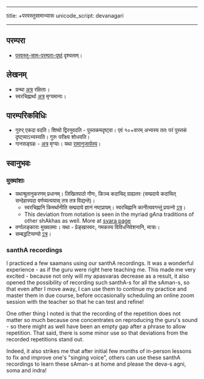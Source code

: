  ---
title: +परवस्तुसामाभ्यासः
unicode_script: devanagari 

---

## परम्परा
- [परवस्तु-साम-परम्परा-पृष्ठं](paravastu-sAma-paramparA/) दृश्यताम्।


## लेखनम्
- ग्रन्था [अत्र](https://archive.org/details/sAmaveda-jaiminIya-paravastu-paramparA-docs) रक्षिताः।
- स्वरचिह्नार्था [अत्र](https://docs.google.com/document/d/1dHkElOzXoAue48_xVgP-LAlSSpmMQ9QKjUrnSazEG1M/edit) मृग्यमानाः।

## पारम्परिकविधिः
- गुरुर् एकदा वदति। शिष्यो द्विरनुवदति - पुस्तकमदृष्ट्वा। एवं १०+वारम् अभ्यस्य ततः परं पुस्तकं दृष्ट्व्याऽभ्यस्यति। गुरुः परीक्ष्य शोधयति।
- गानसङ्ग्रहः - [अत्र](https://docs.google.com/spreadsheets/d/1YTU1e2CIeUXqsu06z_pfugpt3lkMeXeZLbLauOtksCQ/edit#gid=55687938) मृग्याः। यथा [रामानुजार्यस्य](https://archive.org/details/jaiminIya-sAma-gAna-paravastu-tradition)।

## स्वानुभवः
### मुख्यांशाः
- यथाश्रुतानुकरणम् प्रधानम्। लिखितपाठो गौणः, किञ्च कदाचिद् ग्राह्यतरः (सम्प्रदाये कदाचित् सन्देहास्पदा वर्णव्यत्ययास् तत्र तत्र विद्यन्ते)।
  - स्वरचिह्नानि किमर्थानीति सम्प्रदाये ज्ञानं नष्टप्रायम्। स्वरचिह्नानि कानीत्यवगन्तुं प्रयत्नो [ऽत्र](https://docs.google.com/document/d/1dHkElOzXoAue48_xVgP-LAlSSpmMQ9QKjUrnSazEG1M/edit#heading=h.xyzfui7ansvz)।
  - This deviation from notation is seen in the myriad gAna traditions of other shAkhas as well. More at [svara page](../../../sanskrit/shixaa/svaraH/sAmaveda/)
- वर्णालङ्काराः मुख्यतमाः। यथा - प्रेङ्खास्वरः, गमकस्य विविधनिवेशनानि, मात्राः। 
- सम्बद्धटिप्पण्यो [ऽत्र](/notes/artha/skills/singing/)।

### santhA recordings
I practiced a few saamans using our santhA recordings. It was a wonderful experience - as if the guru were right here teaching me. This made me very excited - because not only will my apasvaras decrease as a result, it also opened the possibility of recording such santhA-s for all the sAman-s, so that even after I move away, I can use them to continue my practice and master them in due course, before occasionally scheduling an online zoom session with the teacher so that he can test and refine!

One other thing I noted is that the recording of the repetition does not matter so much because one concentrates on reproducing the guru's sound - so there might as well have been an empty gap after a phrase to allow repetition. That said, there is some minor use so that deviations from the recorded repetitions stand out.

Indeed, it also strikes me that after initial few months of in-person lessons to fix and improve one's "singing voice", others can use these santhA recordings to learn these sAman-s at home and please the deva-s agni, soma and indra!
